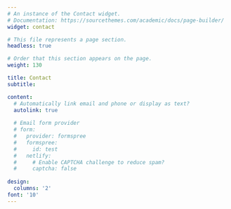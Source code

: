 ```yaml
---
# An instance of the Contact widget.
# Documentation: https://sourcethemes.com/academic/docs/page-builder/
widget: contact

# This file represents a page section.
headless: true

# Order that this section appears on the page.
weight: 130

title: Contact
subtitle:

content:
  # Automatically link email and phone or display as text?
  autolink: true
  
  # Email form provider
  # form:
  #   provider: formspree
  #   formspree:
  #     id: test
  #   netlify:
  #     # Enable CAPTCHA challenge to reduce spam?
  #     captcha: false
  
design:
  columns: '2'
font: '10'
---
```

